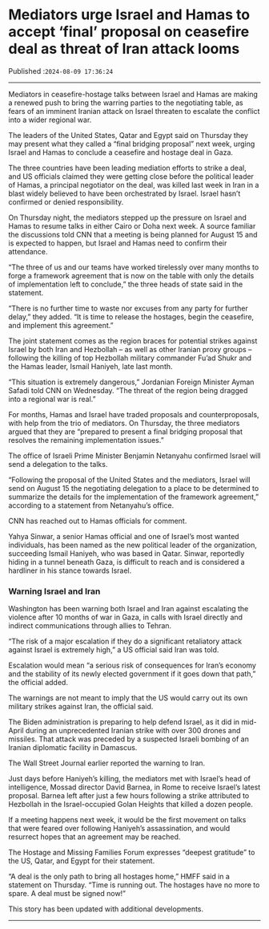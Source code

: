 # Mediators urge Israel and Hamas to accept ‘final’ proposal on ceasefire deal as threat of Iran attack looms

Published :`2024-08-09 17:36:24`

---

Mediators in ceasefire-hostage talks between Israel and Hamas are making a renewed push to bring the warring parties to the negotiating table, as fears of an imminent Iranian attack on Israel threaten to escalate the conflict into a wider regional war.

The leaders of the United States, Qatar and Egypt said on Thursday they may present what they called a “final bridging proposal” next week, urging Israel and Hamas to conclude a ceasefire and hostage deal in Gaza.

The three countries have been leading mediation efforts to strike a deal, and US officials claimed they were getting close before the political leader of Hamas, a principal negotiator on the deal, was killed last week in Iran in a blast widely believed to have been orchestrated by Israel. Israel hasn’t confirmed or denied responsibility.

On Thursday night, the mediators stepped up the pressure on Israel and Hamas to resume talks in either Cairo or Doha next week. A source familiar the discussions told CNN that a meeting is being planned for August 15 and is expected to happen, but Israel and Hamas need to confirm their attendance.

“The three of us and our teams have worked tirelessly over many months to forge a framework agreement that is now on the table with only the details of implementation left to conclude,” the three heads of state said in the statement.

“There is no further time to waste nor excuses from any party for further delay,” they added. “It is time to release the hostages, begin the ceasefire, and implement this agreement.”

The joint statement comes as the region braces for potential strikes against Israel by both Iran and Hezbollah – as well as other Iranian proxy groups – following the killing of top Hezbollah military commander Fu’ad Shukr and the Hamas leader, Ismail Haniyeh, late last month.

“This situation is extremely dangerous,” Jordanian Foreign Minister Ayman Safadi told CNN on Wednesday. “The threat of the region being dragged into a regional war is real.”

For months, Hamas and Israel have traded proposals and counterproposals, with help from the trio of mediators. On Thursday, the three mediators argued that they are “prepared to present a final bridging proposal that resolves the remaining implementation issues.”

The office of Israeli Prime Minister Benjamin Netanyahu confirmed Israel will send a delegation to the talks.

“Following the proposal of the United States and the mediators, Israel will send on August 15 the negotiating delegation to a place to be determined to summarize the details for the implementation of the framework agreement,” according to a statement from Netanyahu’s office.

CNN has reached out to Hamas officials for comment.

Yahya Sinwar, a senior Hamas official and one of Israel’s most wanted individuals, has been named as the new political leader of the organization, succeeding Ismail Haniyeh, who was based in Qatar. Sinwar, reportedly hiding in a tunnel beneath Gaza, is difficult to reach and is considered a hardliner in his stance towards Israel.

### Warning Israel and Iran

Washington has been warning both Israel and Iran against escalating the violence after 10 months of war in Gaza, in calls with Israel directly and indirect communications through allies to Tehran.

“The risk of a major escalation if they do a significant retaliatory attack against Israel is extremely high,” a US official said Iran was told.

Escalation would mean “a serious risk of consequences for Iran’s economy and the stability of its newly elected government if it goes down that path,” the official added.

The warnings are not meant to imply that the US would carry out its own military strikes against Iran, the official said.

The Biden administration is preparing to help defend Israel, as it did in mid-April during an unprecedented Iranian strike with over 300 drones and missiles. That attack was preceded by a suspected Israeli bombing of an Iranian diplomatic facility in Damascus.

The Wall Street Journal earlier reported the warning to Iran.

Just days before Haniyeh’s killing, the mediators met with Israel’s head of intelligence, Mossad director David Barnea, in Rome to receive Israel’s latest proposal. Barnea left after just a few hours following a strike attributed to Hezbollah in the Israel-occupied Golan Heights that killed a dozen people.

If a meeting happens next week, it would be the first movement on talks that were feared over following Haniyeh’s assassination, and would resurrect hopes that an agreement may be reached.

The Hostage and Missing Families Forum expresses “deepest gratitude” to the US, Qatar, and Egypt for their statement.

“A deal is the only path to bring all hostages home,” HMFF said in a statement on Thursday. “Time is running out. The hostages have no more to spare. A deal must be signed now!”

This story has been updated with additional developments.

---

